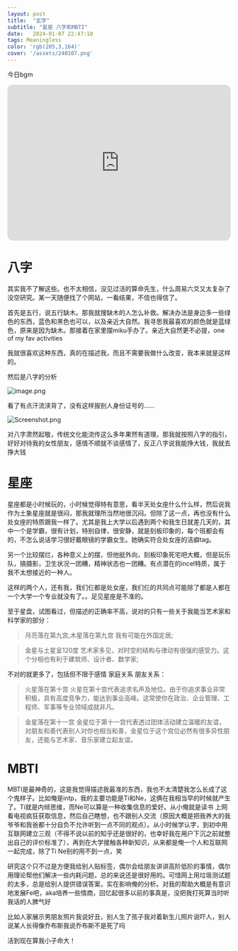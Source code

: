 ```yaml
---
layout: post
title:  "玄学"
subtitle: "星座 八字和MBTI"
date:   2024-01-07 22:47:18
tags: Meaningless
color: 'rgb(205,3,164)'
cover: '/assets/240107.png'
---
```


今日bgm

<iframe style="border-radius:12px" src="https://open.spotify.com/embed/track/0CZBRqhoPij17GxvHIVOPw?utm_source=generator&theme=0" width="100%" height="352" frameBorder="0" allowfullscreen="" allow="autoplay; clipboard-write; encrypted-media; fullscreen; picture-in-picture" loading="lazy"></iframe>

# 八字

其实我不了解这些。也不太相信，没见过活的算命先生，什么周易六爻又太复杂了没空研究。某一天随便找了个网站，一看结果，不信也得信了。

首先是五行，说五行缺木。那我就搜缺木的人怎么补救。解决办法是身边多一些绿色的东西，蓝色和黑色也可以，以及亲近大自然。我寻思我最喜欢的颜色就是蓝绿色，原来是因为缺木。那接着在家里摆miku手办了。亲近大自然更不必提，one of my fav activities

我就很喜欢这种东西，真的在描述我，而且不需要我做什么改变，我本来就是这样的。

然后是八字的分析

![image.png](https://s2.loli.net/2024/01/07/FUo1XGzTSyaRvLf.png)

看了有点汗流浃背了，没有这样报别人身份证号的……

![Screenshot.png](https://s2.loli.net/2024/01/07/8VTweLN3hMfU1Rc.png)

对八字肃然起敬，传统文化能流传这么多年果然有道理。那我就按照八字的指引，好好对待我的女性朋友，感情不顺就不谈感情了，反正八字说我能挣大钱，我就去挣大钱

# 星座

星座都是小时候玩的，小时候觉得特有意思，看半天处女座什么什么样，然后说我作为土象星座就是很闷，那我就理所当然地很沉闷。但除了这一点，再也没有什么处女座的特质跟我一样了。尤其是我上大学以后遇到两个和我生日就差几天的，其中一个是学霸，很有计划，特别自律，很安静，就是刻板印象的，每个班都会有的，不怎么说话学习很好戴眼镜的学霸女生。她确实符合处女座的洁癖tag。

另一个比较摆烂，各种意义上的摆，但他挺外向，刻板印象死宅吧大概，但是玩乐队，搞摄影，卫生状况一团糟，精神状态也一团糟。有点潜在的incel特质，属于我不太想接近的一种人。

这样的两个人，还有我，我们仨都是处女座，我们仨的共同点可能除了都是人都在一个大学一个专业就没有了。。足见星座是不准的。

至于星盘，试图看过，但描述的正确率不高，说对的只有一些关于我能当艺术家和科学家的部分：

> 月亮落在第九宫,木星落在第九宫
我有可能在外国定居;

>金星与土星呈120度
艺术家多见，对时空的结构与律动有很强的感受力。这个分相也有利于建筑师、设计者、数学家;

不对的就更多了，包括但不限于感情 家庭关系 朋友关系：

> 火星落在第十宫
火星在第十宫代表追求名声及地位。由于你追求事业非常积极，具有高度竞争力，能达到事业高峰。这常使你在政治、企业管理、工程师、军事等专业领域成就非凡。

> 金星落在第十一宫
金星位于第十一宫代表透过团体活动建立温暖的友谊，对朋友和善代表别人对你也相当和善，金星位于这个宫位必然有很多异性朋友，还能与艺术家、音乐家建立起友谊。

# MBTI

MBTI是最神奇的，这是我觉得描述我最准的东西，我也不太清楚我怎么长成了这个鬼样子。比如俺是intp，我的主要功能是Ti和Ne，这俩在我相当早的时候就产生了。Ti就是内倾思维，而Ne可以算是一种收集信息的爱好。从小俺就是读书 上网 看电视疯狂获取信息，然后自己瞎想，也不跟别人交流（原因大概是把我养大的我爷爷和我爸都十分自负不允许听到一点不同的观点）。从小时候学认字，到初中用互联网建立三观（不得不说以前的知乎还是很好的，也幸好我在用户下沉之前就整出自己的评价标准了），再到在大学接触各种新知识，从来都是俺一个人和互联网一起完成，除了Ti Ne别的用不到一点，笑

研究这个只不过是方便我给别人贴标签，偶尔会给朋友讲讲高阶低阶的事情，偶尔用理论帮他们解决一些内耗问题，总的来说还是很好用的。可惜网上用垃圾测试题的太多，总是给别人提供错误答案，实在影响俺的分析。对我的帮助大概是有意识地发展Fe吧，aka培养一些情商，回忆起很多以前的事真是，没把我打死算当时听我话的人脾气好

比如人家展示男朋友照片我说好丑，别人生了孩子我对着新生儿照片说吓人，别人说某人长得像乔布斯我说乔布斯不是死了吗

活到现在算我小子命大！